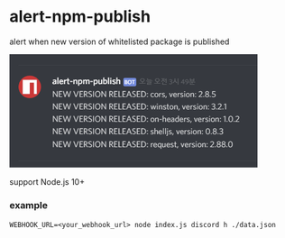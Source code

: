 # alert-npm-publish

alert when new version of whitelisted package is published

![Screenshot](example.PNG)

support Node.js 10+

### example

```
WEBHOOK_URL=<your_webhook_url> node index.js discord h ./data.json
```

